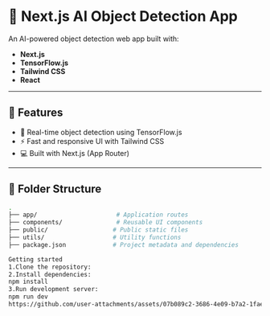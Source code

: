 # 🧠 Next.js AI Object Detection App

An AI-powered object detection web app built with:
- **Next.js**
- **TensorFlow.js**
- **Tailwind CSS**
- **React**

---

## 🚀 Features

- 🎯 Real-time object detection using TensorFlow.js
- ⚡ Fast and responsive UI with Tailwind CSS
- 💻 Built with Next.js (App Router)

---

## 📁 Folder Structure

```bash
.
├── app/                      # Application routes
├── components/               # Reusable UI components
├── public/                  # Public static files
├── utils/                   # Utility functions
├── package.json             # Project metadata and dependencies

Getting started
1.Clone the repository:
2.Install dependencies:
npm install
3.Run development server:
npm run dev
https://github.com/user-attachments/assets/07b089c2-3686-4e09-b7a2-1fae1171cb2f

